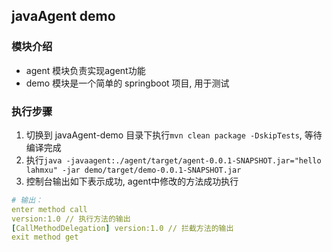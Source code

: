 ## javaAgent demo
### 模块介绍
- agent 模块负责实现agent功能
- demo 模块是一个简单的 springboot 项目, 用于测试
  
### 执行步骤
1. 切换到 javaAgent-demo 目录下执行`mvn clean package -DskipTests`, 等待编译完成
2. 执行`java -javaagent:./agent/target/agent-0.0.1-SNAPSHOT.jar="hello lahmxu" -jar demo/target/demo-0.0.1-SNAPSHOT.jar`
3. 控制台输出如下表示成功, agent中修改的方法成功执行
  ```yaml
  # 输出：
  enter method call
  version:1.0 // 执行方法的输出
  [CallMethodDelegation] version:1.0 // 拦截方法的输出
  exit method get
  ```

